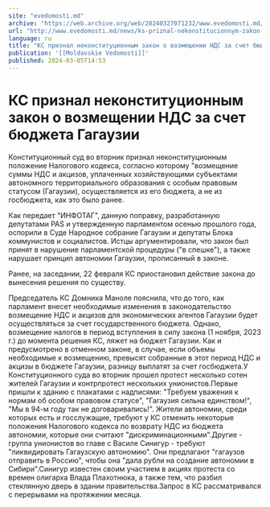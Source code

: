 ```yaml
---
site: "evedomosti.md"
archive: "https://web.archive.org/web/20240327071232/www.evedomosti.md/news/ks-priznal-nekonstitucionnym-zakon-o-vozmeshenii-nds-za-sche"
url: "http://www.evedomosti.md/news/ks-priznal-nekonstitucionnym-zakon-o-vozmeshenii-nds-za-sche"
language: ru
title: "КС признал неконституционным закон о возмещении НДС за счет бюджета Гагаузии"
publication: '[[Moldavskie Vedomosti]]'
published: 2024-03-05T14:53
---
```


# КС признал неконституционным закон о возмещении НДС за счет бюджета Гагаузии

Конституционный суд во вторник признал неконституционным положение Налогового кодекса, согласно которому "возмещение суммы НДС и акцизов, уплаченных хозяйствующими субъектами автономного территориального образования с особым правовым статусом (Гагаузии), осуществляется из его бюджета, а не из госбюджета, как это было ранее.

Как передает "ИНФОТАГ", данную поправку, разработанную депутатами PAS и утвержденную парламентом осенью прошлого года, оспорили в Суде Народное собрание Гагаузии и депутаты Блока коммунистов и социалистов. Истцы аргументировали, что закон был принят в нарушение парламентской процедуры ("в спешке"), а также нарушает принцип автономии Гагаузии, прописанный в законе.

Ранее, на заседании, 22 февраля КС приостановил действие закона до вынесения решения по существу.

Председатель КС Домника Маноле пояснила, что до того, как парламент внесет необходимые изменения в законодательство возмещение НДС и акцизов для экономических агентов Гагаузии будет осуществляться за счет государственного бюджета. Однако, возмещение налогов в период вступления в силу закона (1 ноября, 2023 г.) до момента решения КС, ляжет на бюджет Гагаузии. Как и предусмотрено в отменном законе, в случае, если объемы необходимые к возмещению, превысят собранные в этот период НДС и акцизы в бюджете Гагаузии, разницу выплатят за счет госбюджета.У Конституционного суда во вторник прошел протест несколько сотен жителей Гагаузии и контрпротест нескольких унионистов.Первые пришли к зданию с плакатами с надписями: "Требуем уважения к нормам об особом правовом статусе", "Гагаузия сильна единством!", "Мы в 94-м году так не договаривались!". Жители автономии, среди которых есть и госслужащие, требуют у КС отменить некоторые положения Налогового кодекса по возврату НДС из бюджета автономии, которые они считают "дискриминационными".Другие - группа унионистов во главе с Василе Синигур - требуют "ликвидировать Гагаузскую автономию". Они предлагают "гагаузов отправить в Россию", чтобы она "дала рубли на создание автономии в Сибири".Синигур известен своим участием в акциях протеста со времен олигарха Влада Плахотнюка, а также тем, что разбил стеклянную дверь в здании правительства.Запрос в КС рассматривался с перерывами на протяжении месяца.